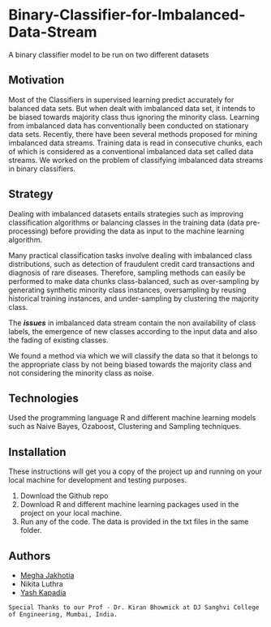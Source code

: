# Binary-Classifier-for-Imbalanced-Data-Stream
A binary classifier model to be run on two different datasets

## Motivation
Most of the Classifiers in supervised learning predict accurately for balanced data sets. But when dealt with imbalanced data set, it intends to be biased towards majority class thus ignoring the minority class. Learning from imbalanced data has conventionally been conducted on stationary data sets. Recently, there have been several methods proposed for mining imbalanced data streams. Training data is read in consecutive chunks, each of which is considered as a conventional imbalanced data set called data streams. We worked on the problem of classifying imbalanced data streams in binary classifiers. 

## Strategy
Dealing with imbalanced datasets entails strategies such as improving classification algorithms or balancing classes in the training data (data pre-processing) before providing the data as input to the machine learning algorithm.

Many practical classification tasks involve dealing with imbalanced class distributions, such as detection of fraudulent credit card transactions and diagnosis of rare diseases. Therefore, sampling methods can easily be performed to make data chunks class-balanced, such as over-sampling by generating synthetic minority class instances, oversampling by reusing historical training instances, and under-sampling by clustering the majority class.

The **_issues_** in imbalanced data stream contain the non availability of class labels, the emergence of new classes according to the input data and also the fading of existing classes. 

We found a method via which we will classify the data so that it belongs to the appropriate class by not being biased towards the majority class and not considering the minority class as noise.

## Technologies
Used the programming language R and different machine learning models such as Naive Bayes, Ozaboost, Clustering and Sampling techniques.

## Installation
These instructions will get you a copy of the project up and running on your local machine for development and testing purposes.
1. Download the Github repo
2. Download R and different machine learning packages used in the project on your local machine. 
3. Run any of the code. The data is provided in the txt files in the same folder.

## Authors
- [Megha Jakhotia](https://github.com/MeghaJakhotia)
- Nikita Luthra
- [Yash Kapadia](https://github.com/yashkapadia)

```
Special Thanks to our Prof - Dr. Kiran Bhowmick at DJ Sanghvi College of Engineering, Mumbai, India.
```

